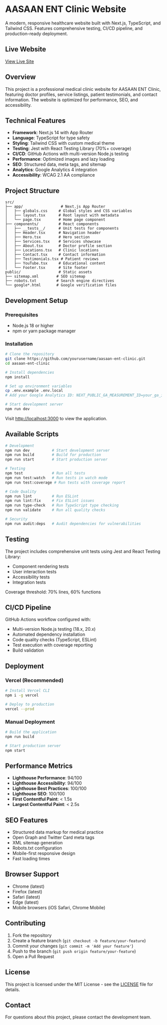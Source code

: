 # AASAAN ENT Clinic Website

A modern, responsive healthcare website built with Next.js, TypeScript, and Tailwind CSS. Features comprehensive testing, CI/CD pipeline, and production-ready deployment.

## Live Website

[View Live Site](https://www.aasaanentclinic.com/)

## Overview

This project is a professional medical clinic website for AASAAN ENT Clinic, featuring doctor profiles, service listings, patient testimonials, and contact information. The website is optimized for performance, SEO, and accessibility.

## Technical Features

- **Framework**: Next.js 14 with App Router
- **Language**: TypeScript for type safety
- **Styling**: Tailwind CSS with custom medical theme
- **Testing**: Jest with React Testing Library (70%+ coverage)
- **CI/CD**: GitHub Actions with multi-version Node.js testing
- **Performance**: Optimized images and lazy loading
- **SEO**: Structured data, meta tags, and sitemap
- **Analytics**: Google Analytics 4 integration
- **Accessibility**: WCAG 2.1 AA compliance

## Project Structure

```
src/
├── app/                 # Next.js App Router
│   ├── globals.css     # Global styles and CSS variables
│   ├── layout.tsx      # Root layout with metadata
│   └── page.tsx        # Home page component
├── components/         # React components
│   ├── __tests__/      # Unit tests for components
│   ├── Header.tsx      # Navigation header
│   ├── Hero.tsx        # Hero section
│   ├── Services.tsx    # Services showcase
│   ├── About.tsx       # Doctor profile section
│   ├── Locations.tsx   # Clinic locations
│   ├── Contact.tsx     # Contact information
│   ├── Testimonials.tsx # Patient reviews
│   ├── YouTube.tsx     # Educational content
│   └── Footer.tsx      # Site footer
public/                 # Static assets
├── sitemap.xml        # SEO sitemap
├── robots.txt         # Search engine directives
└── google*.html       # Google verification files
```

## Development Setup

### Prerequisites

- Node.js 18 or higher
- npm or yarn package manager

### Installation

```bash
# Clone the repository
git clone https://github.com/yourusername/aasaan-ent-clinic.git
cd aasaan-ent-clinic

# Install dependencies
npm install

# Set up environment variables
cp .env.example .env.local
# Add your Google Analytics ID: NEXT_PUBLIC_GA_MEASUREMENT_ID=your_ga_id

# Start development server
npm run dev
```

Visit [http://localhost:3000](http://localhost:3000) to view the application.

## Available Scripts

```bash
# Development
npm run dev          # Start development server
npm run build        # Build for production
npm run start        # Start production server

# Testing
npm test             # Run all tests
npm run test:watch   # Run tests in watch mode
npm run test:coverage # Run tests with coverage report

# Code Quality
npm run lint         # Run ESLint
npm run lint:fix     # Fix ESLint issues
npm run type-check   # Run TypeScript type checking
npm run validate     # Run all quality checks

# Security
npm run audit:deps   # Audit dependencies for vulnerabilities
```

## Testing

The project includes comprehensive unit tests using Jest and React Testing Library:

- Component rendering tests
- User interaction tests
- Accessibility tests
- Integration tests

Coverage threshold: 70% lines, 60% functions

## CI/CD Pipeline

GitHub Actions workflow configured with:

- Multi-version Node.js testing (18.x, 20.x)
- Automated dependency installation
- Code quality checks (TypeScript, ESLint)
- Test execution with coverage reporting
- Build validation

## Deployment

### Vercel (Recommended)

```bash
# Install Vercel CLI
npm i -g vercel

# Deploy to production
vercel --prod
```

### Manual Deployment

```bash
# Build the application
npm run build

# Start production server
npm start
```

## Performance Metrics

- **Lighthouse Performance**: 94/100
- **Lighthouse Accessibility**: 94/100
- **Lighthouse Best Practices**: 100/100
- **Lighthouse SEO**: 100/100
- **First Contentful Paint**: < 1.5s
- **Largest Contentful Paint**: < 2.5s

## SEO Features

- Structured data markup for medical practice
- Open Graph and Twitter Card meta tags
- XML sitemap generation
- Robots.txt configuration
- Mobile-first responsive design
- Fast loading times

## Browser Support

- Chrome (latest)
- Firefox (latest)
- Safari (latest)
- Edge (latest)
- Mobile browsers (iOS Safari, Chrome Mobile)

## Contributing

1. Fork the repository
2. Create a feature branch (`git checkout -b feature/your-feature`)
3. Commit your changes (`git commit -m 'Add your feature'`)
4. Push to the branch (`git push origin feature/your-feature`)
5. Open a Pull Request

## License

This project is licensed under the MIT License - see the [LICENSE](LICENSE) file for details.

## Contact

For questions about this project, please contact the development team.